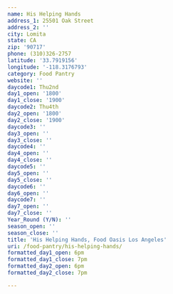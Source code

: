 ```yaml
---
name: His Helping Hands
address_1: 25501 Oak Street
address_2: ''
city: Lomita
state: CA
zip: '90717'
phone: (310)326-2757
latitude: '33.7919156'
longitude: '-118.3176793'
category: Food Pantry
website: ''
daycode1: Thu2nd
day1_open: '1800'
day1_close: '1900'
daycode2: Thu4th
day2_open: '1800'
day2_close: '1900'
daycode3: ''
day3_open: ''
day3_close: ''
daycode4: ''
day4_open: ''
day4_close: ''
daycode5: ''
day5_open: ''
day5_close: ''
daycode6: ''
day6_open: ''
daycode7: ''
day7_open: ''
day7_close: ''
Year_Round (Y/N): ''
season_open: ''
season_close: ''
title: 'His Helping Hands, Food Oasis Los Angeles'
uri: /food-pantry/his-helping-hands/
formatted_day1_open: 6pm
formatted_day1_close: 7pm
formatted_day2_open: 6pm
formatted_day2_close: 7pm

---
```

